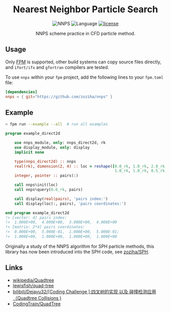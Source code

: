 <div align='center'>

# Nearest Neighbor Particle Search

![NNPS](https://img.shields.io/badge/NNPS-v1.0.0-blueviolet)
![Language](https://img.shields.io/badge/-Fortran-734f96?logo=fortran&logoColor=white)
[![license](https://img.shields.io/badge/License-MIT-pink)](LICENSE)

NNPS scheme practice in CFD particle method.

</div>

## Usage

Only [FPM]((https://github.com/fortran-lang/fpm)) is supported, other build systems can copy source files directly,
and `ifort/ifx` and `gfortran` compilers are tested.

To use `nnps` within your `fpm` project, add the following lines to your `fpm.toml` file:

```toml
[dependencies]
nnps = { git="https://github.com/zoziha/nnps" }
```

## Example

```sh
> fpm run --example --all  # run all examples
```

```fortran
program example_direct2d

    use nnps_module, only: nnps_direct2d, rk
    use display_module, only: display
    implicit none

    type(nnps_direct2d) :: nnps
    real(rk), dimension(2, 4) :: loc = reshape([0.0_rk, 1.0_rk, 2.0_rk, 1.5_rk, &
                                                1.0_rk, 1.0_rk, 0.5_rk, 1.0_rk], [2, 4])
    integer, pointer :: pairs(:)

    call nnps%init(loc)
    call nnps%query(0.6_rk, pairs)

    call display(real(pairs), 'pairs index:')
    call display(loc(:, pairs), 'pairs coordinates:')

end program example_direct2d
!> [vector: 4] pairs index:
!>  1.000E+00,  4.000E+00,  3.000E+00,  4.000E+00
!> [matrix: 2*4] pairs coordinates:
!>  0.000E+00,  5.000E-01,  1.000E+00,  5.000E-01;
!>  1.000E+00,  1.000E+00,  1.000E+00,  1.000E+00
```

Originally a study of the NNPS algorithm for SPH particle methods, this library has now been introduced into the SPH code, see [zoziha/SPH](https://github.com/zoziha/SPH).

## Links

+ [wikipedia/Quadtree](https://en.wikipedia.org/wiki/Quadtree)
+ [lewisfish/quad-tree](https://github.com/lewisfish/quad-trees)
+ [bilibili/Dejavu32/[Coding Challenge ]:四叉树的实现 以及 碰撞检测应用（Quadtree Collisions )](https://www.bilibili.com/video/BV1ub411S7N5?spm_id_from=333.999.0.0)
+ [CodingTrain/QuadTree](https://github.com/CodingTrain/QuadTree)
